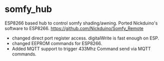 # somfy_hub
ESP8266 based hub to control somfy shading/awning.
Ported Nickduino's software to ESP8266. 
https://github.com/Nickduino/Somfy_Remote
- changed direct port register access. digitalWrite is fast enough on ESP.
- changed EEPROM commands for ESP8266.
- Added MQTT support to trigger 433Mhz Command send via MQTT commands.
